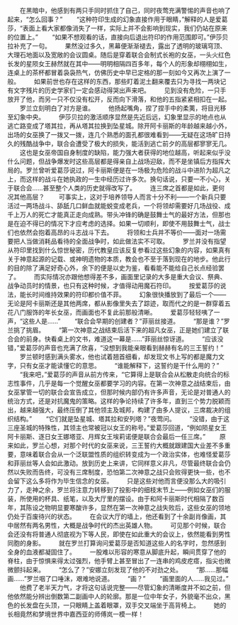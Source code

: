 　　在黑暗中，他感到有两只手同时抓住了自己，同时夜莺充满警惕的声音也响了起来，“怎么回事？”
　　“这种符印生成的幻象直接作用于眼睛，”解释的人是爱葛莎，“表面上看大家都像消失了一样，实际上并不会影响到现实，我们仍站在原来的位置上。”
　　“如果不想观看的话，直接向后退出符印的作用范围即可。”伊莎贝拉补充了一句。
　　果然没过多久，黑幕便渐渐褪去，露出了透明的玻璃穹顶、大理石地面以及宽敞的会议圆桌。随后是穿着联合会制式长袍的女巫，一头火红色长发的星陨女王赫然就在其中——明明相隔四百多年，每个人的形象却栩栩如生，连桌上的茶杯都冒着袅袅热气，仿佛历史中早已定格的那一刻如今又再次上演了一般。
　　如果前世也存在这样的东西，那些盯着泥土翻来覆去只为寻找一两块记有文字残片的历史学家们一定会感动得哭出声来吧。
　　见到没有危险，一只手放开了他，而另一只不仅没有松开，反而向下滑落，和他的五指紧紧相扣在一起。
　　罗兰立刻明白了对方是谁。
　　他扬起嘴角，捏了捏手中的柔荑，将目光移至幻象中央。
　　伊莎贝拉的激活顺序显然是先近后远，幻象里显示的地点也从逃亡路变成了塔其拉，再从塔其拉换到坠星城。除开阿卡丽斯的年龄越来越小外，出场的女巫换了一拨又一拨，连几个熟悉的面孔都很难看到——无疑在这场旷日持久的残酷战争中，联合会遭受了极大的损失，能活到逃亡前夕的高层都寥寥无几。
　　这也是女巫帝国自身制度的缺陷，能力强大者获得的地位越高，听起来似乎没什么问题，但战争爆发时这些高层都是得亲自上战场迎敌，而不是坐镇后方指挥大局的。罗兰曾听爱葛莎说过，阿卡丽斯便是在一场极为危险的战斗中进阶为超凡之上，而这样的战斗在她执政的一生中经历过许多次。换句话说，只要一不小心，关于联合会……甚至整个人类的历史就得改写了。
　　连三席之首都是如此，更何况其他高层？
　　可事实上，这对于培养领导人而言十分不利——一个新兵只要活过一两场战斗、舔舐几口鲜血就能蜕变成老兵，一个将领却需要好几场战役、成千上万人的死亡才能真正走向成熟。带头冲锋的确是鼓舞士气的最好方法，但那也是在迫不得已的情况下才应考虑的选择。如果一切顺利，即使不用鼓舞士气，战士们也依然会抱着高昂的斗志战斗下去。
　　将领和士兵并不等价——面对一场需要把人当做消耗品看待的全面战争时，如此做法实不可取。
　　罗兰并没有指望从符印里找到什么惊世秘密，历代教皇应该反复参看过这些幻象的内容，如果真有关于神意起源的记载、或神明遗物的本质，教会也不至于落到现在的地步。他此行的目的除了满足好奇心外，余下的便是以史为鉴，看看能不能给自己长点经验罢了。
　　而实际情况亦跟他想得差不多，画面里记录的大多是重大会议、祭典、战争动员时的情景，也只有这种时候，才值得动用魔石符印。
　　按爱葛莎的说法，能长时间维持效果的符印都价值不菲。
　　幻象很快播放到了最后一个——无论是阿卡丽斯还是其他两席，都从影像里失去了踪迹，取而代之的是一群穿着五花八门服饰的年长女巫，而画面也不复此前那般清晰。
　　爱葛莎轻轻咦了一声，“这些人是……”
　　“联合会早期的创建者？”菲丽丝接道。
　　“那是谁？”罗兰挑了挑眉。
　　“第一次神意之战结束后活下来的超凡女巫，正是她们建立了联合会的前身。快看桌上的文书，难道这一幕是……”菲丽丝惊讶道。
　　“应该没错，”爱葛莎的声音也充满了欣喜，“没想到我能亲眼看到赫赫有名的三王誓约！”
　　罗兰顿时感到满头雾水，他也试着翘首细看，却发现文书上写的都是魔力文字，只有女巫才能读懂它的意思。
　　“谁能解释下，这誓约是干什么用的？”
　　“我来吧，”爱葛莎的声音从前方传来，“它算得上是联合会从松散走向统合的标志性事件，几乎是每一个觉醒女巫都要学习的内容。在第一次神意之战结束后，由女巫掌管一切的联合会宣告成立，但那时候内部仍有许多声音，无论是对普通人的统治方式，还是对抗魔鬼的策略。这样的争论持续了许多年，直到三个势力脱颖而出，越来越强大，最终压倒了其他领主及城邦，构建了由多人提议，三席裁决的组织结构。”
　　“它们就是坠星城、塔其拉和安列塔？”夜莺问。
　　“没错，由于这三座圣城的特殊性，其领主也常被冠以女王的称号。”爱葛莎回道，“例如陨星女王阿卡丽斯、逐日女王娜塔亚、月辉女王埃莉诺便是联合会最后一任三席。”
　　原来如此，罗兰心想，对那个时代的女巫来说，三王誓约大概就跟建国大业差不多重要，意味着联合会从一个泛联盟性质的组织转变成为一个政治实体，也难怪爱葛莎和菲丽丝等人会如此激动。放到历史上来讲，它同样意义非凡，尽管最终联合会仍然以失败而告终，可没有三席制度，恐怕第二次神意之战只会败得更快一些，也不会留下这么多将作为毕生信念的女巫。
　　只是这些对他而言便没那么大的吸引力了，走神之余，罗兰将注意力转移到了投影中的细枝末节上——例如女巫们的服装，所使用的杯具、纸笔，以及大厅里的摆设。由于和阿卡丽斯时代相隔了数百年，其陈设之物明显要寒酸许多，显然在第一次神意之战失败后，这些女巫的领地仍处于百废待兴的状态。
　　在会议大厅的墙上，他还看到了十余副肖像画，其中居然有两名男性，大概是战争时代的杰出英雄人物。
　　可见那个时候，联合会还没有将普通人彻底视为下等人民，即使在如此重大的会议上，依然能看到男性同胞的身影。
　　就在罗兰打算询问爱葛莎是否知道这些人的名字时，忽然感到全身的血液都凝固住了。
　　一股难以形容的寒意从脚底升起，瞬间贯穿了他的脊柱，由于惊惧来得太过强烈，他手臂上甚至冒出了一连串的鸡皮疙瘩，指尖也微微颤抖起来。
　　“怎么了？”安娜立刻发现了他的不对劲之处。
　　“那……那幅画……”罗兰咽了口唾沫，艰难地说道。
　　“画？”
　　“画里面的人……我见过。”
　　他费了老半天力气，才将这句话说完整——尽管幻象的清晰度并不如之前，但他依然能分辨出倒数第二副画中人的轮廓。那是一位中年女子，外貌毫不出众，黑色的长发盘在头顶，一只眼睛上盖着眼罩，双手交叉端坐于高背椅上。
　　她的长相竟然和梦境世界中嘉西亚的师傅岚一模一样！